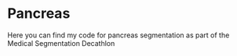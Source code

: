 # Pancreas
Here you can find my code for pancreas segmentation as part of the Medical Segmentation Decathlon
